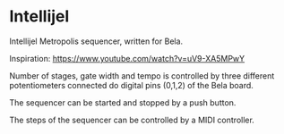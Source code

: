 # Intellijel
Intellijel Metropolis sequencer, written for Bela. 

Inspiration: https://www.youtube.com/watch?v=uV9-XA5MPwY

Number of stages, gate width and tempo is controlled by three different potentiometers connected do digital pins (0,1,2) of the Bela board.

The sequencer can be started and stopped by a push button.

The steps of the sequencer can be controlled by a MIDI controller.
